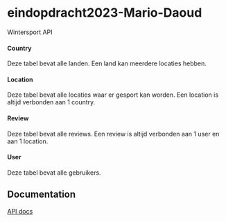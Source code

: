 # eindopdracht2023-Mario-Daoud
Wintersport API

#### Country
Deze tabel bevat alle landen. Een land kan meerdere locaties hebben.
#### Location
Deze tabel bevat alle locaties waar er gesport kan worden. Een location is altijd verbonden aan 1 country. 
#### Review
Deze tabel bevat alle reviews. Een review is altijd verbonden aan 1 user en aan 1 location.
#### User
Deze tabel bevat alle gebruikers.

## Documentation
<a href="https://alpineer-backend.azurewebsites.net/swagger-ui/index.html#/location-controller/getAllLocationsWithCountries">API docs</a>